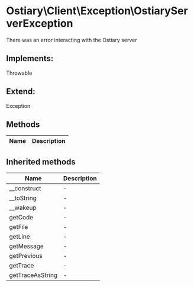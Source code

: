 # Ostiary\Client\Exception\OstiaryServerException  

There was an error interacting with the Ostiary server

## Implements:
Throwable

## Extend:

Exception

## Methods

| Name | Description |
|------|-------------|

## Inherited methods

| Name | Description |
|------|-------------|
|__construct|-|
|__toString|-|
|__wakeup|-|
|getCode|-|
|getFile|-|
|getLine|-|
|getMessage|-|
|getPrevious|-|
|getTrace|-|
|getTraceAsString|-|


